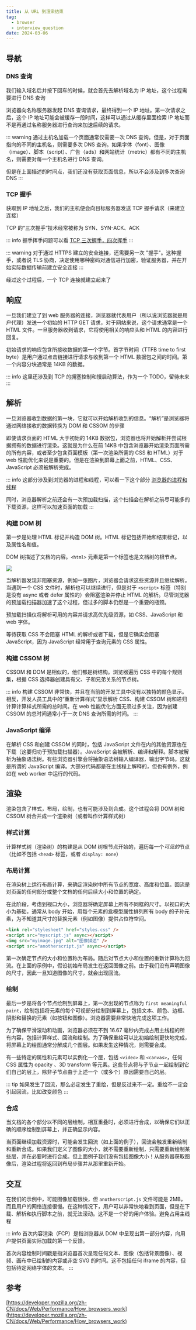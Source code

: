 ```yaml
---
title: 从 URL 到渲染结束
tag:
  - browser
  - interview_question
date: 2024-03-06
---
```


## 导航

### DNS 查询

我们输入域名后并按下回车的时候，就会首先去解析域名为 IP 地址，这个过程需要进行 DNS 查询

浏览器向名称服务器发起 DNS 查询请求，最终得到一个 IP 地址。第一次请求之后，这个 IP 地址可能会被缓存一段时间，这样可以通过从缓存里面检索 IP 地址而不是再通过名称服务器进行查询来加速后续的请求。

::: warning
通过主机名加载一个页面通常仅需要一次 DNS 查询。但是，对于页面指向的不同的主机名，则需要多次 DNS 查询。如果字体（font）、图像（image）、脚本（script）、广告（ads）和网站统计（metric）都有不同的主机名，则需要对每一个主机名进行 DNS 查询。

但是在上面描述的时间点，我们还没有获取页面信息，所以不会涉及到多次查询 DNS
:::

### TCP 握手

获取到 IP 地址之后，我们的主机便会向目标服务器发送 TCP 握手请求（来建立连接）

TCP 的“三次握手”技术经常被称为 SYN、SYN-ACK、ACK

::: info
握手挥手问题可以看 [TCP 三次握手，四次挥手](../net/tcp_handshake.md)
:::

::: warning
对于通过 HTTPS 建立的安全连接，还需要另一次 "握手"。这种握手，或者说 TLS 协商，决定使用哪种密码对通信进行加密，验证服务器，并在开始实际数据传输前建立安全连接
:::

经过这个过程后，一个 TCP 连接就建立起来了

## 响应

一旦我们建立了到 web 服务器的连接，浏览器就代表用户（所以说浏览器就是用户代理）发送一个初始的 HTTP GET 请求，对于网站来说，这个请求通常是一个 HTML 文件。一旦服务器收到请求，它将使用相关的响应头和 HTML 的内容进行回复。

初始请求的响应包含所接收数据的第一个字节。首字节时间（TTFB time to first byte）是用户通过点击链接进行请求与收到第一个 HTML 数据包之间的时间。第一个内容分块通常是 14KB 的数据。

::: info
这里还涉及到 TCP 的拥塞控制和慢启动算法，作为一个 TODO，留待未来
:::

## 解析

一旦浏览器收到数据的第一块，它就可以开始解析收到的信息。“解析”是浏览器将通过网络接收的数据转换为 DOM 和 CSSOM 的步骤

即使请求页面的 HTML 大于初始的 14KB 数据包，浏览器也将开始解析并尝试根据拥有的数据进行渲染。这就是为什么在前 14KB 中包含浏览器开始渲染页面所需的所有内容，或者至少包含页面模板（第一次渲染所需的 CSS 和 HTML）对于 web 性能优化来说是重要的。但是在渲染到屏幕上面之前，HTML、CSS、JavaScript 必须被解析完成。

::: info
这部分涉及到浏览器的进程和线程，可以看一下这个部分 [浏览器的进程和线程](./process_thread.md)

同时，浏览器解析之前还会有一次预加载扫描，这个扫描会在解析之前尽可能多的下载资源，这样可以加速页面的加载
:::

### 构建 DOM 树

第一步是处理 HTML 标记并构造 DOM 树。HTML 标记包括开始和结束标记，以及属性名和值。

DOM 树描述了文档的内容。`<html>` 元素是第一个标签也是文档树的根节点。

<img width='' src='https://developer.mozilla.org/zh-CN/docs/Web/Performance/How_browsers_work/dom.gif'>

当解析器发现非阻塞资源，例如一张图片，浏览器会请求这些资源并且继续解析。当遇到一个 CSS 文件时，解析也可以继续进行，但是对于 `<script>` 标签（特别是没有 async 或者 defer 属性的）会阻塞渲染并停止 HTML 的解析。尽管浏览器的预加载扫描器加速了这个过程，但过多的脚本仍然是一个重要的瓶颈。

预加载扫描仪将解析可用的内容并请求高优先级资源，如 CSS、JavaScript 和 web 字体。

等待获取 CSS 不会阻塞 HTML 的解析或者下载，但是它确实会阻塞 JavaScript，因为 JavaScript 经常用于查询元素的 CSS 属性。

### 构建 CSSOM 树

CSSOM 和 DOM 是相似的，他们都是树结构。浏览器遍历 CSS 中的每个规则集，根据 CSS 选择器创建具有父、子和兄弟关系的节点树。

::: info
构建 CSSOM 非常快，并且在当前的开发工具中没有以独特的颜色显示。相反，开发人员工具中的“重新计算样式”显示解析 CSS、构建 CSSOM 树和递归计算计算样式所需的总时间。在 web 性能优化方面无须过多关注，因为创建 CSSOM 的总时间通常小于一次 DNS 查询所需的时间。
:::

### JavaScript 编译

在解析 CSS 和创建 CSSOM 的同时，包括 JavaScript 文件在内的其他资源也在下载（这要归功于预加载扫描器）。JavaScript 会被解析、编译和解释。脚本被解析为抽象语法树。有些浏览器引擎会将抽象语法树输入编译器，输出字节码。这就是所谓的 JavaScript 编译。大部分代码都是在主线程上解释的，但也有例外，例如在 web worker 中运行的代码。

## 渲染

渲染包含了样式，布局，绘制，也有可能涉及到合成。这个过程会将 DOM 树和 CSSOM 树合并成一个渲染树（或者叫作计算样式树）

### 样式计算

计算样式树（渲染树）的构建是从 DOM 树根节点开始的，遍历每一个*可见的*节点（比如不包括 `<head>` 标签，或者 `display: none`）

### 布局计算

在渲染树上运行布局计算，来确定渲染树中所有节点的宽度、高度和位置。回流是对页面的任何部分或整个文档的任何后续大小和位置的确定。

在此阶段，考虑到视口大小，浏览器将确定屏幕上所有不同框的尺寸。以视口的大小为基础，通常从 body 开始，用每个元素的盒模型属性排列所有 body 的子孙元素，为不知道其尺寸的替换元素（例如图像）提供占位符空间。

```html
<link rel="stylesheet" href="styles.css" />
<script src="myscript.js" async></script>
<img src="myimage.jpg" alt="图像描述" />
<script src="anotherscript.js" async></script>
```

第一次确定节点的大小和位置称为布局。随后对节点大小和位置的重新计算称为回流。在上面的示例中，假设初始布局发生在返回图像之前。由于我们没有声明图像的尺寸，因此一旦知道图像的尺寸，就会出现回流。

### 绘制

最后一步是将各个节点绘制到屏幕上，第一次出现的节点称为 `first meaningful paint`，绘制包括将元素的每个可视部分绘制到屏幕上，包括文本、颜色、边框、阴影和替换的元素（如按钮和图像）。浏览器需要非常快地完成这项工作。

为了确保平滑滚动和动画，浏览器必须在不到 16.67 毫秒内完成占用主线程的所有内容，包括计算样式、回流和绘制。为了确保重绘可以比初始绘制更快地完成，将屏幕上的绘图通常分解成几个图层。如果发生这种情况，则需要合成。

有一些特定的属性和元素可以实例化一个层，包括 `<video>` 和 `<canvas>`，任何 CSS 属性为 opacity 、3D transform 等元素。这些节点将与子节点一起绘制到它们自己的层上，除非子节点由于上述一个（或多个）原因需要自己的层。

::: tip
如果发生了回流，那么必定发生了重绘，但是反过来不一定。重绘不一定会引起回流，比如改变颜色
:::

### 合成

当文档的各个部分以不同的层绘制，相互重叠时，必须进行合成，以确保它们以正确的顺序绘制到屏幕上，并正确显示内容。

当页面继续加载资源时，可能会发生回流（如上面的例子），回流会触发重新绘制和重新合成。如果我们定义了图像的大小，就不需要重新绘制，只需要重新绘制某些层，并在必要时进行合成。但上面例子我们没有包括图像大小！从服务器获取图像后，渲染过程将返回到布局步骤并从那里重新开始。

## 交互

在我们的示例中，可能图像加载很快，但 `anotherscript.js` 文件可能是 2MB，而且用户的网络连接很慢。在这种情况下，用户可以非常快地看到页面，但是在下载、解析和执行脚本之前，就无法滚动。这不是一个好的用户体验。避免占用主线程

::: info
首次内容渲染（FCP）是指浏览器从 DOM 中呈现出第一部分内容，向用户提供页面实际加载的第一个反馈。

首次内容绘制时间戳是指浏览器首次呈现任何文本、图像（包括背景图像）、视频、画布中已绘制的内容或非空 SVG 的时间。这不包括任何 iframe 的内容，但包括待定网络字体的文本。
:::

## 参考

[https://developer.mozilla.org/zh-CN/docs/Web/Performance/How_browsers_work](https://developer.mozilla.org/zh-CN/docs/Web/Performance/How_browsers_work)
